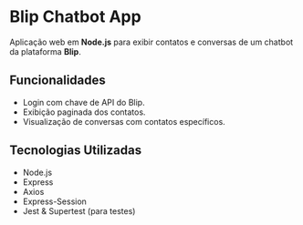 # Blip Chatbot App

Aplicação web em **Node.js** para exibir contatos e conversas de um chatbot da plataforma **Blip**. 

## Funcionalidades

- Login com chave de API do Blip.
- Exibição paginada dos contatos.
- Visualização de conversas com contatos específicos.

## Tecnologias Utilizadas

- Node.js
- Express
- Axios
- Express-Session
- Jest & Supertest (para testes)